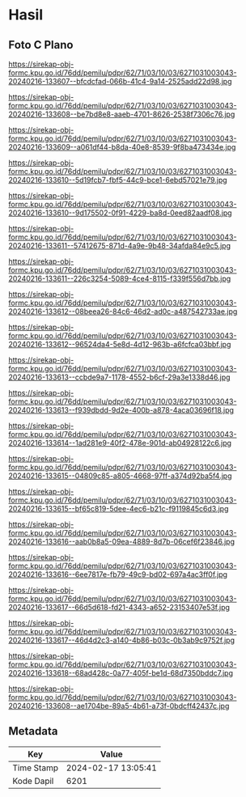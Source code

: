 # Hasil

## Foto C Plano

https://sirekap-obj-formc.kpu.go.id/76dd/pemilu/pdpr/62/71/03/10/03/6271031003043-20240216-133607--bfcdcfad-066b-41c4-9a14-2525add22d98.jpg

https://sirekap-obj-formc.kpu.go.id/76dd/pemilu/pdpr/62/71/03/10/03/6271031003043-20240216-133608--be7bd8e8-aaeb-4701-8626-2538f7306c76.jpg

https://sirekap-obj-formc.kpu.go.id/76dd/pemilu/pdpr/62/71/03/10/03/6271031003043-20240216-133609--a061df44-b8da-40e8-8539-9f8ba473434e.jpg

https://sirekap-obj-formc.kpu.go.id/76dd/pemilu/pdpr/62/71/03/10/03/6271031003043-20240216-133610--5d19fcb7-fbf5-44c9-bce1-6ebd57021e79.jpg

https://sirekap-obj-formc.kpu.go.id/76dd/pemilu/pdpr/62/71/03/10/03/6271031003043-20240216-133610--9d175502-0f91-4229-ba8d-0eed82aadf08.jpg

https://sirekap-obj-formc.kpu.go.id/76dd/pemilu/pdpr/62/71/03/10/03/6271031003043-20240216-133611--57412675-871d-4a9e-9b48-34afda84e9c5.jpg

https://sirekap-obj-formc.kpu.go.id/76dd/pemilu/pdpr/62/71/03/10/03/6271031003043-20240216-133611--226c3254-5089-4ce4-8115-f339f556d7bb.jpg

https://sirekap-obj-formc.kpu.go.id/76dd/pemilu/pdpr/62/71/03/10/03/6271031003043-20240216-133612--08beea26-84c6-46d2-ad0c-a487542733ae.jpg

https://sirekap-obj-formc.kpu.go.id/76dd/pemilu/pdpr/62/71/03/10/03/6271031003043-20240216-133612--96524da4-5e8d-4d12-963b-a6fcfca03bbf.jpg

https://sirekap-obj-formc.kpu.go.id/76dd/pemilu/pdpr/62/71/03/10/03/6271031003043-20240216-133613--ccbde9a7-1178-4552-b6cf-29a3e1338d46.jpg

https://sirekap-obj-formc.kpu.go.id/76dd/pemilu/pdpr/62/71/03/10/03/6271031003043-20240216-133613--f939dbdd-9d2e-400b-a878-4aca03696f18.jpg

https://sirekap-obj-formc.kpu.go.id/76dd/pemilu/pdpr/62/71/03/10/03/6271031003043-20240216-133614--1ad281e9-40f2-478e-901d-ab04928122c6.jpg

https://sirekap-obj-formc.kpu.go.id/76dd/pemilu/pdpr/62/71/03/10/03/6271031003043-20240216-133615--04809c85-a805-4668-97ff-a374d92ba5f4.jpg

https://sirekap-obj-formc.kpu.go.id/76dd/pemilu/pdpr/62/71/03/10/03/6271031003043-20240216-133615--bf65c819-5dee-4ec6-b21c-f9119845c6d3.jpg

https://sirekap-obj-formc.kpu.go.id/76dd/pemilu/pdpr/62/71/03/10/03/6271031003043-20240216-133616--aab0b8a5-09ea-4889-8d7b-06cef6f23846.jpg

https://sirekap-obj-formc.kpu.go.id/76dd/pemilu/pdpr/62/71/03/10/03/6271031003043-20240216-133616--6ee7817e-fb79-49c9-bd02-697a4ac3ff0f.jpg

https://sirekap-obj-formc.kpu.go.id/76dd/pemilu/pdpr/62/71/03/10/03/6271031003043-20240216-133617--66d5d618-fd21-4343-a652-23153407e53f.jpg

https://sirekap-obj-formc.kpu.go.id/76dd/pemilu/pdpr/62/71/03/10/03/6271031003043-20240216-133617--46d4d2c3-a140-4b86-b03c-0b3ab9c9752f.jpg

https://sirekap-obj-formc.kpu.go.id/76dd/pemilu/pdpr/62/71/03/10/03/6271031003043-20240216-133618--68ad428c-0a77-405f-be1d-68d7350bddc7.jpg

https://sirekap-obj-formc.kpu.go.id/76dd/pemilu/pdpr/62/71/03/10/03/6271031003043-20240216-133608--ae1704be-89a5-4b61-a73f-0bdcff42437c.jpg


## Metadata

| Key        | Value               |
| ---------- | ------------------- |
| Time Stamp | 2024-02-17 13:05:41 |
| Kode Dapil | 6201                |



